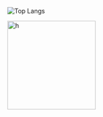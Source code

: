 ![Top Langs](https://github-readme-stats.vercel.app/api/top-langs/?username=ziajoriii7-ggg&theme=buefy)

<a href="https://dub.sh/UPC-Física-para-CC">
    <img src="https://i.postimg.cc/4x5YhvrG/1boy-ashford-academy-uniform-blush-brown-hair-code-geass-commentary-cum-cum-on-hands-facial-frown-gr.jpg" alt="h" width="200"/>
</a>
